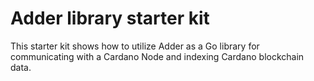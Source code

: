 # Adder library starter kit

This starter kit shows how to utilize Adder as a Go library for
communicating with a Cardano Node and indexing Cardano blockchain data.
